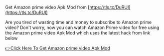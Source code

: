 Get Amazon prime video Apk Mod from [https://tls.tc/DuRUI](https://tls.tc/DuRUI)

Are you tired of wasting time and money to subscribe to Amazon prime video? Don't worry, now you can watch Amazon Prime video for free using the Amazon prime video Apk Mod which uses the latest hack from link below

[👉Click Here To Get Amazon prime video Apk Mod](https://www.newhacks4u.com/p/amazon-prime-video-apk-mod.html)
